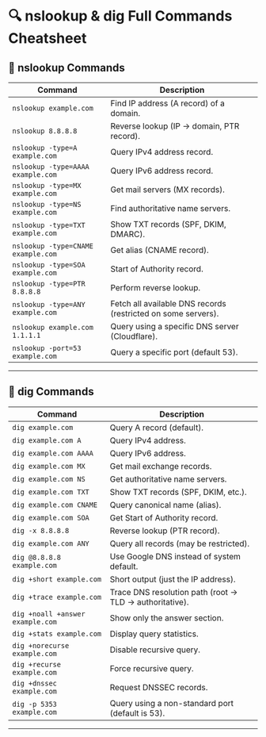 # 🔍 nslookup & dig Full Commands Cheatsheet  

## 📌 nslookup Commands  

| Command | Description |
|---------|-------------|
| `nslookup example.com` | Find IP address (A record) of a domain. |
| `nslookup 8.8.8.8` | Reverse lookup (IP → domain, PTR record). |
| `nslookup -type=A example.com` | Query IPv4 address record. |
| `nslookup -type=AAAA example.com` | Query IPv6 address record. |
| `nslookup -type=MX example.com` | Get mail servers (MX records). |
| `nslookup -type=NS example.com` | Find authoritative name servers. |
| `nslookup -type=TXT example.com` | Show TXT records (SPF, DKIM, DMARC). |
| `nslookup -type=CNAME example.com` | Get alias (CNAME record). |
| `nslookup -type=SOA example.com` | Start of Authority record. |
| `nslookup -type=PTR 8.8.8.8` | Perform reverse lookup. |
| `nslookup -type=ANY example.com` | Fetch all available DNS records (restricted on some servers). |
| `nslookup example.com 1.1.1.1` | Query using a specific DNS server (Cloudflare). |
| `nslookup -port=53 example.com` | Query a specific port (default 53). |

---

## 📌 dig Commands  

| Command | Description |
|---------|-------------|
| `dig example.com` | Query A record (default). |
| `dig example.com A` | Query IPv4 address. |
| `dig example.com AAAA` | Query IPv6 address. |
| `dig example.com MX` | Get mail exchange records. |
| `dig example.com NS` | Get authoritative name servers. |
| `dig example.com TXT` | Show TXT records (SPF, DKIM, etc.). |
| `dig example.com CNAME` | Query canonical name (alias). |
| `dig example.com SOA` | Get Start of Authority record. |
| `dig -x 8.8.8.8` | Reverse lookup (PTR record). |
| `dig example.com ANY` | Query all records (may be restricted). |
| `dig @8.8.8.8 example.com` | Use Google DNS instead of system default. |
| `dig +short example.com` | Short output (just the IP address). |
| `dig +trace example.com` | Trace DNS resolution path (root → TLD → authoritative). |
| `dig +noall +answer example.com` | Show only the answer section. |
| `dig +stats example.com` | Display query statistics. |
| `dig +norecurse example.com` | Disable recursive query. |
| `dig +recurse example.com` | Force recursive query. |
| `dig +dnssec example.com` | Request DNSSEC records. |
| `dig -p 5353 example.com` | Query using a non-standard port (default is 53). |

---
